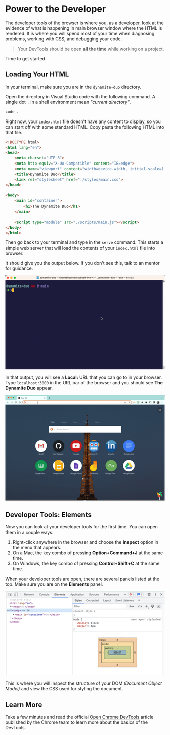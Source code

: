 # Power to the Developer

The developer tools of the browser is where you, as a developer, look at the evidence of what is happening in main browser window where the HTML is rendered. It is where you will spend most of your time when diagnosing problems, working with CSS, and debugging your code.

> Your DevTools should be open **all the time** while working on a project.

Time to get started.

## Loading Your HTML

In your terminal, make sure you are in the `dynamite-duo` directory.

Open the directory in Visual Studio code with the following command. A single dot `.` in a shell environment mean _"current directory"_.

```sh
code .
```

Right now, your `index.html` file doesn't have any content to display, so you can start off with some standard HTML. Copy pasta the following HTML into that file.

```html
<!DOCTYPE html>
<html lang="en">
<head>
    <meta charset="UTF-8">
    <meta http-equiv="X-UA-Compatible" content="IE=edge">
    <meta name="viewport" content="width=device-width, initial-scale=1.0">
    <title>Dynamite Duo</title>
    <link rel="stylesheet" href="./styles/main.css">
</head>

<body>
    <main id="container">
        <h1>The Dynamite Duo</h1>
    </main>

    <script type="module" src="./scripts/main.js"></script>
</body>
</html>
```

Then go back to your terminal and type in the `serve` command. This starts a simple web server that will load the contents of your `index.html` file into browser.

It should give you the output below. If you don't see this, talk to an mentor for guidance.

![](./images/running-serve.gif)

In that output, you will see a **Local:** URL that you can go to in your browser. Type `localhost:3000` in the URL bar of the browser and you should see **The Dynamite Duo** appear.

![](./images/visit-localhost.gif)

## Developer Tools: Elements

Now you can look at your developer tools for the first time. You can open them in a couple ways.

1. Right-click anywhere in the browser and choose the **Inspect** option in the menu that appears.
2. On a Mac, the key combo of pressing **Option+Command+J** at the same time.
3. On Windows, the key combo of pressing **Control+Shift+C** at the same time.

When your developer tools are open, there are several panels listed at the top. Make sure you are on the **Elements** panel.

![](./images/elements-dev-panel.png)

This is where you will inspect the structure of your DOM _(Document Object Model)_ and view the CSS used for styling the document.

## Learn More

Take a few minutes and read the official [Open Chrome DevTools](https://developer.chrome.com/docs/devtools/open/) article published by the Chrome team to learn more about the basics of the DevTools.
